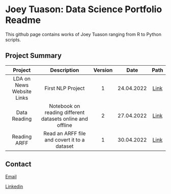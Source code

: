 # Joey Tuason: Data Science Portfolio Readme

This github page contains works of Joey Tuason ranging from R to Python scripts.

## Project Summary
| Project | Description | Version | Date | Path |
| :---: | :---: | :---: | :---: | :---: |
| LDA on News Website Links | First NLP Project | 1 | 24.04.2022 | [Link](https://github.com/joeytuason83/joeytuason.github.io/blob/0787bcb38665ace91dae958de081eb568b8b2338/Machine%20Learning/LDA%20Topic%20Modelling%20on%20News%20Pages_FINAL.ipynb) |
| Data Reading  | Notebook on reading different datasets online and offline | 2 | 27.04.2022 | [Link](https://github.com/joeytuason83/joeytuason83.github.io/blob/9d899ae8acb82b75a68ed409f8ae00214ec28546/Scripts/Loading%20Datasets%20(Data%20Mining%20Week%202).ipynb) |
| Reading ARFF | Read an ARFF file and covert it to a dataset | 1 | 30.04.2022 | [Link](https://github.com/joeytuason83/joeytuason83.github.io/blob/8e498beca63a55de43a6a5310127fb22d647061f/Machine%20Learning/Loading%20the%20Airline%20Dataset%20from%20OpenML.ipynb)

## Contact

[Email](joeytuason@gmail.com)

[Linkedin](www.linkedin.com/in/jose-mari-tuason-a0538820)
